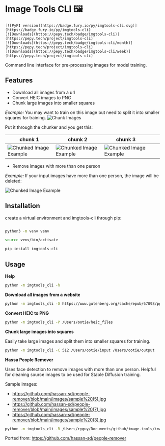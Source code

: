 # Image Tools CLI 🖼️
    
    [![PyPI version](https://badge.fury.io/py/imgtools-cli.svg)](https://badge.fury.io/py/imgtools-cli)
    [![Downloads](https://pepy.tech/badge/imgtools-cli)](https://pepy.tech/project/imgtools-cli)
    [![Downloads](https://pepy.tech/badge/imgtools-cli/month)](https://pepy.tech/project/imgtools-cli)
    [![Downloads](https://pepy.tech/badge/imgtools-cli/week)](https://pepy.tech/project/imgtools-cli)

Command line interface for pre-processing images for model training.

## Features

- Download all images from a url
- Convert HEIC images to PNG
- Chunk large images into smaller squares

_Example:_ You may want to train on this image but need to split it into smaller squares for training.
![Chunk Images](https://github.com/3ee-Games/image-tools/blob/main/images/long.png) 

Put it through the chunker and you get this:

| chunk 1                                                                                              | chunk 2                                                                                                | chunk 3                                                                                                 |   |   |
|------------------------------------------------------------------------------------------------------|--------------------------------------------------------------------------------------------------------|---------------------------------------------------------------------------------------------------------|---|---|
| ![ Chunked Image Example ]( https://github.com/3ee-Games/image-tools/blob/main/images/long_0_0.png ) | ![ Chunked Image Example ]( https://github.com/3ee-Games/image-tools/blob/main/images/long_0_512.png ) | ![ Chunked Image Example ]( https://github.com/3ee-Games/image-tools/blob/main/images/long_0_1024.png ) |   |   |


- Remove images with more than one person

_Example:_ If your input images have more than one person, the image will be deleted:

![ Chunked Image Example ]( https://github.com/3ee-Games/image-tools/blob/main/images/sample%20(3).jpg )

## Installation

create a virtual environment and imgtools-cli through pip:

```bash

python3 -m venv venv

source venv/bin/activate

pip install imgtools-cli
```

## Usage

**Help**

```bash
python -m imgtools_cli -h
```

**Download all images from a website**

```bash
python -m imgtools_cli -D https://www.gutenberg.org/cache/epub/67098/pg67098-images.html
```

**Convert HEIC to PNG**

```bash
python -m imgtools_cli -P /Users/ootie/heic_files
```

**Chunk large images into squares**

Easily take large images and split them into smaller squares for training.

```bash
python -m imgtools_cli -C 512 /Users/ootie/input /Users/ootie/output
```

**Hassa People Remover**

Uses face detection to remove images with more than one person. Helpful for cleaning source images to be used for Stable Diffusion training.

Sample images: 
- https://github.com/hassan-sd/people-remover/blob/main/images/sample%20(5).jpg
- https://github.com/hassan-sd/people-remover/blob/main/images/sample%20(7).jpg
- https://github.com/hassan-sd/people-remover/blob/main/images/sample%20(3).jpg

```bash
python -m imgtools_cli -R /Users/ryguy/Documents/github/image-tools/images/
```

Ported from: https://github.com/hassan-sd/people-remover